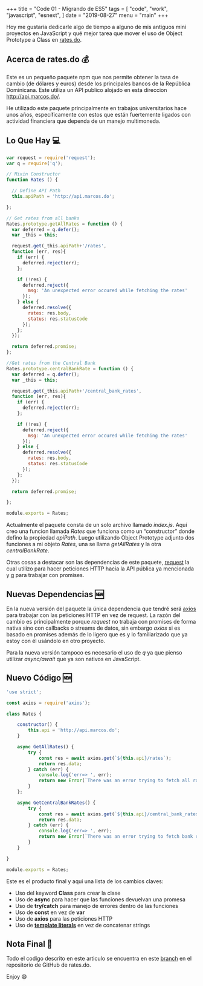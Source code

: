 +++
title = "Code 01 - Migrando de ES5"
tags = [
	"code",
	"work",
	"javascript",
	"esnext",
]
date = "2019-08-27"
menu = "main"
+++

Hoy me gustaría dedicarle algo de tiempo a alguno de mis antiguos mini proyectos en JavaScript y qué mejor tarea que mover el uso de Object Prototype a Class en [rates.do](https://github.com/tavomoya/rates.do).

## Acerca de rates.do 💰
Este es un pequeño paquete npm que nos permite obtener la tasa de cambio (de dólares y euros) desde los principales bancos de la República Dominicana. Este utiliza un API publico alojado en esta direccion http://api.marcos.do/.

He utilizado este paquete principalmente en trabajos universitarios hace unos años, específicamente con estos que están fuertemente ligados con actividad financiera que dependa de un manejo multimoneda.

## Lo Que Hay 💻
```javascript
var request = require('request');
var q = require('q');

// Mixin Constructor
function Rates () {

  // Define API Path
  this.apiPath = 'http://api.marcos.do';

};

// Get rates from all banks
Rates.prototype.getAllRates = function () {
  var deferred = q.defer();
  var _this = this;

  request.get(_this.apiPath+'/rates',
  function (err, res){
    if (err) {
      deferred.reject(err);
    };

    if (!res) {
      deferred.reject({
        msg: 'An unexpected error occured while fetching the rates'
      });
    } else {
      deferred.resolve({
        rates: res.body,
        status: res.statusCode
      });
    };
  });

  return deferred.promise;
};

//Get rates from the Central Bank
Rates.prototype.centralBankRate = function () {
  var deferred = q.defer();
  var _this = this;

  request.get(_this.apiPath+'/central_bank_rates',
  function (err, res){
    if (err) {
      deferred.reject(err);
    };

    if (!res) {
      deferred.reject({
        msg: 'An unexpected error occured while fetching the rates'
      });
    } else {
      deferred.resolve({
        rates: res.body,
        status: res.statusCode
      });
    };
  });

  return deferred.promise;

};

module.exports = Rates;
```
Actualmente el paquete consta de un solo archivo llamado _index.js_. Aquí creo una funcion llamada _Rates_ que funciona como un “constructor” donde defino la propiedad _apiPath_. Luego utilizando Object Prototype adjunto dos funciones a mi objeto _Rates_, una se llama _getAllRates_ y la otra _centralBankRate_.

Otras cosas a destacar son las dependencias de este paquete, [request](https://www.npmjs.com/package/request) la cual utilizo para hacer peticiones HTTP hacia la API pública ya mencionada y [q](https://www.npmjs.com/package/q) para trabajar con promises.

## Nuevas Dependencias 🆕
En la nueva versión del paquete la única dependencia que tendré será [axios](https://www.npmjs.com/package/axios) para trabajar con las peticiones HTTP en vez de request. La razón del cambio es principalmente porque _request_ no trabaja con promises de forma nativa sino con callbacks o streams de datos, sin embargo _axios_ si es basado en promises además de lo ligero que es y lo familiarizado que ya estoy con él usándolo en otro proyecto.

Para la nueva versión tampoco es necesario el uso de _q_ ya que pienso utilizar _async/await_ que ya son nativos en JavaScript.

## Nuevo Código 🆕

```javascript
'use strict';

const axios = require('axios');

class Rates {

	constructor() {
		this.api = 'http://api.marcos.do';
	}

	async GetAllRates() {
		try {
			const res = await axios.get(`${this.api}/rates`);
			return res.data;
		} catch (err) {
			console.log('err=> ', err);
			return new Error(`There was an error trying to fetch all rates => ${err}`);
		}
	};

	async GetCentralBankRates() {
		try {
			const res = await axios.get(`${this.api}/central_bank_rates`);
			return res.data;
		} catch (err) {
			console.log('err=> ', err);
			return new Error(`There was an error trying to fetch bank rates => ${err}`);
		}
	}

}

module.exports = Rates;
```

Este es el producto final y aqui una lista de los cambios claves:

* Uso del keyword **Class** para crear la clase
* Uso de **async** para hacer que las funciones devuelvan una promesa
* Uso de **try/catch** para manejo de errores dentro de las funciones
* Uso de **const** en vez de **var**
* Uso de **axios** para las peticiones HTTP
* Uso de [**template literals**](https://developer.mozilla.org/en-US/docs/Web/JavaScript/Reference/Template_literals) en vez de concatenar strings

## Nota Final 📝
Todo el codigo descrito en este articulo se encuentra en este [branch](https://github.com/tavomoya/rates.do/tree/es-migration) en el repositorio de GitHub de rates.do. 

Enjoy 😄